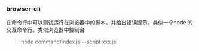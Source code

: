 ### browser-cli

在命令行中可以测试运行在浏览器中的脚本。并给出错误提示。类似一个node 的交互命令行。类似浏览器中控制台

> node command/index.js --script xxx.js